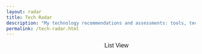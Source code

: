 ```yaml
---
layout: radar
title: Tech Radar
description: "My technology recommendations and assessments: tools, techniques, platforms, and frameworks I adopt, trial, assess, or avoid—and why."
permalink: /tech-radar.html
---
```


<div class="view-toggle">
  <button id="radarViewBtn" class="toggle-btn active">Radar View</button>
  <button id="listViewBtn" class="toggle-btn">List View</button>
</div>

<div id="radar-container" class="view-section">
  <svg id="radar"></svg>
</div>

<div id="list-container" class="view-section" style="display: none;">
  <div class="list-view container">
    <!-- Content will be generated by JavaScript -->
  </div>
</div>

<!-- Info Modal -->
<div id="infoModal" class="modal">
  <div class="modal-content">
    <div class="modal-header">
      <h2>About This Radar</h2>
      <button class="modal-close" id="closeModal" aria-label="Close modal">&times;</button>
    </div>
    <div class="modal-body">
      <p>My personal technology radar reflecting current assessments based on real-world experience. These recommendations evolve as technologies mature and new options emerge.</p>

      <h3>The Rings</h3>
      <ul>
        <li><strong>ADOPT</strong> — Technologies I use in production and confidently recommend</li>
        <li><strong>TRIAL</strong> — Technologies I'm actively testing in real projects</li>
        <li><strong>ASSESS</strong> — Technologies I'm evaluating for specific use cases</li>
        <li><strong>HOLD</strong> — Technologies I recommend caution with or avoid</li>
      </ul>

      <h3>The Quadrants</h3>
      <ul>
        <li><strong>Languages & Frameworks</strong> — Programming languages and development frameworks</li>
        <li><strong>Platforms</strong> — Cloud platforms, databases, and infrastructure services</li>
        <li><strong>Techniques</strong> — Architectural patterns, methodologies, and practices</li>
        <li><strong>Tools</strong> — Development tools, CI/CD, and operational software</li>
      </ul>
    </div>
  </div>
</div>

<!-- Item Detail Modal -->
<div id="itemDetailModal" class="modal">
  <div class="modal-content">
    <div class="modal-header">
      <h2 id="itemDetailTitle"></h2>
      <button class="modal-close" id="closeDetailModal" aria-label="Close modal">&times;</button>
    </div>
    <div class="modal-body">
      <div class="item-meta">
        <span class="meta-label">Category:</span>
        <span id="itemDetailQuadrant"></span>
      </div>
      <div class="item-meta">
        <span class="meta-label">Status:</span>
        <strong id="itemDetailRing"></strong>
      </div>
      <p id="itemDetailDescription"></p>
    </div>
  </div>
</div>

<script defer src="{{ '/assets/js/d3.v7.min.js' | relative_url }}"></script>
<script defer src="{{ '/assets/js/radar.js' | relative_url }}"></script>

<script>
// Wait for DOM and deferred scripts to load
document.addEventListener('DOMContentLoaded', function() {
// Load radar data from JSON file
let radarData = null;

fetch('{{ "/assets/data/radar-data.json" | relative_url }}')
  .then(response => response.json())
  .then(data => {
    radarData = data;
    renderRadar();
    renderListView();
    makeRadarBlipsClickable();
  })
  .catch(error => {
    console.error('Error loading radar data:', error);
  });

function renderRadar() {
  if (!radarData) return;
  // Always render at full size - we'll use CSS to scale it
  const radarWidth = 1450;
  const radarHeight = 1000;

  // Clear existing radar
  document.getElementById('radar').innerHTML = '';

  radar_visualization({
    svg_id: "radar",
    width: radarWidth,
    height: radarHeight,
    scale: 1.0,
    colors: {
      background: "#fff",
      grid: "#bbb",
      inactive: "#ddd"
    },
    title: "My Tech Radar",
    quadrants: radarData.quadrants,
    rings: radarData.rings,
    print_layout: true,
    links_in_new_tabs: true,
    entries: radarData.entries
  });

  // Set viewBox for responsive scaling
  const svg = document.getElementById('radar');
  svg.setAttribute('viewBox', `0 0 ${radarWidth} ${radarHeight}`);
  svg.setAttribute('preserveAspectRatio', 'xMidYMid meet');
}

// Generate list view
function renderListView() {
  const listContainer = document.querySelector('.list-view');

  let html = '';

  radarData.quadrants.forEach((quadrant, qIndex) => {
    html += `<div class="quadrant-section">`;
    html += `<h2>${quadrant.name}</h2>`;

    radarData.rings.forEach((ring, rIndex) => {
      const items = radarData.entries.filter(e => e.quadrant === qIndex && e.ring === rIndex);

      if (items.length > 0) {
        html += `<div class="ring-section">`;
        html += `<h3 style="color: ${ring.color}">${ring.name}</h3>`;
        html += `<ul class="tech-list">`;

        items.forEach((item, itemIndex) => {
          let badge = '';
          if (item.moved === 1) badge = '<span class="badge badge-up">▲</span>';
          else if (item.moved === -1) badge = '<span class="badge badge-down">▼</span>';
          else if (item.moved === 2) badge = '<span class="badge badge-new">★</span>';

          const entryIndex = radarData.entries.indexOf(item);
          html += `<li class="tech-item" data-entry-index="${entryIndex}">${item.label} ${badge}</li>`;
        });

        html += `</ul></div>`;
      }
    });

    html += `</div>`;
  });

  listContainer.innerHTML = html;

  // Add click handlers to list items
  document.querySelectorAll('.tech-item').forEach(item => {
    item.addEventListener('click', function() {
      const entryIndex = parseInt(this.getAttribute('data-entry-index'));
      showItemDetail(radarData.entries[entryIndex]);
    });
  });
}

// Toggle between views
function showRadarView() {
  document.getElementById('radar-container').style.display = 'flex';
  document.getElementById('list-container').style.display = 'none';
  document.getElementById('radarViewBtn').classList.add('active');
  document.getElementById('listViewBtn').classList.remove('active');
}

function showListView() {
  document.getElementById('radar-container').style.display = 'none';
  document.getElementById('list-container').style.display = 'block';
  document.getElementById('radarViewBtn').classList.remove('active');
  document.getElementById('listViewBtn').classList.add('active');
}

document.getElementById('radarViewBtn').addEventListener('click', showRadarView);
document.getElementById('listViewBtn').addEventListener('click', showListView);

// Show item detail modal
function showItemDetail(item) {
  const detailModal = document.getElementById('itemDetailModal');
  const quadrant = radarData.quadrants[item.quadrant];
  const ring = radarData.rings[item.ring];

  document.getElementById('itemDetailTitle').textContent = item.label;
  document.getElementById('itemDetailQuadrant').textContent = quadrant.name;
  document.getElementById('itemDetailRing').textContent = ring.name;
  document.getElementById('itemDetailRing').style.color = ring.color;
  document.getElementById('itemDetailDescription').textContent = item.description;

  detailModal.style.display = 'flex';
}

// Modal functionality
const infoModal = document.getElementById('infoModal');
const itemDetailModal = document.getElementById('itemDetailModal');
const infoBtn = document.getElementById('infoBtn');
const closeInfoModal = document.getElementById('closeModal');
const closeDetailModal = document.getElementById('closeDetailModal');

infoBtn.addEventListener('click', function() {
  infoModal.style.display = 'flex';
});

closeInfoModal.addEventListener('click', function() {
  infoModal.style.display = 'none';
});

closeDetailModal.addEventListener('click', function() {
  itemDetailModal.style.display = 'none';
});

window.addEventListener('click', function(event) {
  if (event.target === infoModal) {
    infoModal.style.display = 'none';
  }
  if (event.target === itemDetailModal) {
    itemDetailModal.style.display = 'none';
  }
});

// Close modals with Escape key
document.addEventListener('keydown', function(event) {
  if (event.key === 'Escape') {
    if (infoModal.style.display === 'flex') {
      infoModal.style.display = 'none';
    }
    if (itemDetailModal.style.display === 'flex') {
      itemDetailModal.style.display = 'none';
    }
  }
});

// Make radar blips clickable after radar is rendered
function makeRadarBlipsClickable() {
  setTimeout(function() {
    const radarSvg = document.getElementById('radar');

    // Add click handlers to legend items
    // The Zalando library creates legend items with id="legendItem{id}"
    radarData.entries.forEach(entry => {
      const legendItem = document.getElementById('legendItem' + entry.id);

      if (legendItem) {
        legendItem.style.cursor = 'pointer';

        // Get the parent <a> element if it exists
        const parentAnchor = legendItem.parentElement;
        if (parentAnchor && parentAnchor.tagName === 'a') {
          parentAnchor.style.cursor = 'pointer';
          parentAnchor.addEventListener('click', function(e) {
            e.preventDefault();
            e.stopPropagation();
            showItemDetail(entry);
          });
        }

        legendItem.addEventListener('click', function(e) {
          e.preventDefault();
          e.stopPropagation();
          showItemDetail(entry);
        });
      }
    });

    // For the blips themselves (circles, triangles, stars)
    const blipGroups = radarSvg.querySelectorAll('.blip');

    blipGroups.forEach((blipGroup) => {
      // Look for the number text in this group
      const textElement = blipGroup.querySelector('text');

      if (textElement) {
        const blipId = textElement.textContent.trim();

        // Find the entry with this ID
        const entry = radarData.entries.find(e => e.id === blipId);

        if (entry) {
          blipGroup.style.cursor = 'pointer';

          const clickHandler = function(e) {
            e.preventDefault();
            e.stopPropagation();
            showItemDetail(entry);
          };

          blipGroup.addEventListener('click', clickHandler, true);
        }
      }
    });
  }, 1000);
}
}); // End DOMContentLoaded

</script>

<style>
/* Remove container constraint for radar page */
.radar-main {
  flex: 1;
  padding: 0;
  width: 100%;
  max-width: 100%;
}

.radar-page {
  width: 100%;
}

.radar-header {
  padding-bottom: var(--spacing-md);
  border-bottom: 2px solid var(--color-border);
  margin-bottom: var(--spacing-xl);
  margin-top: var(--spacing-xl);
}

.header-content-flex {
  display: flex;
  justify-content: space-between;
  align-items: center;
}

.header-content-flex h1 {
  margin: 0;
}

.info-icon {
  background: none;
  border: none;
  color: var(--color-text);
  cursor: pointer;
  padding: var(--spacing-xs);
  display: flex;
  align-items: center;
  justify-content: center;
  border-radius: 50%;
  transition: all 0.3s ease;
}

.info-icon svg {
  width: 28px;
  height: 28px;
  stroke-width: 2.5;
}

.info-icon:hover {
  background-color: var(--color-primary);
  color: white;
}

.radar-content {
  width: 100%;
  display: flex;
  flex-direction: column;
}

/* View Toggle */
.view-toggle {
  display: flex;
  justify-content: center;
  gap: var(--spacing-sm);
  margin-bottom: var(--spacing-lg);
  padding: 0 var(--spacing-md);
}

.toggle-btn {
  padding: var(--spacing-sm) var(--spacing-lg);
  border: 2px solid var(--color-primary);
  background-color: var(--color-card-bg);
  color: var(--color-text);
  font-size: 1rem;
  font-weight: 500;
  border-radius: var(--border-radius);
  cursor: pointer;
  transition: all 0.3s ease;
}

.toggle-btn:hover {
  background-color: var(--color-primary);
  color: white;
}

.toggle-btn.active {
  background-color: var(--color-primary);
  color: white;
}

/* Radar View */
#radar-container {
  width: 100%;
  background-color: var(--color-card-bg);
  padding: var(--spacing-lg);
  margin-bottom: var(--spacing-xl);
  display: flex;
  justify-content: center;
  align-items: center;
}

#radar {
  display: block;
  width: 100%;
  max-width: 1450px;
  height: auto;
}

/* List View */
#list-container {
  width: 100%;
  padding: var(--spacing-lg) 0;
}

.list-view {
  display: grid;
  grid-template-columns: repeat(auto-fit, minmax(300px, 1fr));
  gap: var(--spacing-xl);
}

.quadrant-section {
  background-color: var(--color-card-bg);
  padding: var(--spacing-lg);
  border-radius: var(--border-radius);
  border-left: 4px solid var(--color-primary);
}

.quadrant-section h2 {
  color: var(--color-text);
  margin-bottom: var(--spacing-lg);
  font-size: 1.5rem;
}

.ring-section {
  margin-bottom: var(--spacing-lg);
}

.ring-section:last-child {
  margin-bottom: 0;
}

.ring-section h3 {
  font-size: 1.1rem;
  margin-bottom: var(--spacing-sm);
  font-weight: 600;
}

.tech-list {
  list-style: none;
  margin: 0;
  padding: 0;
  margin-left: var(--spacing-sm);
}

.tech-list li {
  padding: var(--spacing-xs) 0;
  color: var(--color-text);
  display: flex;
  align-items: center;
  gap: var(--spacing-xs);
}

.tech-item {
  cursor: pointer;
  padding: var(--spacing-xs) var(--spacing-sm);
  margin-left: 0;
  border-radius: var(--border-radius);
  transition: background-color 0.2s ease;
  width: 100%;
}

.tech-item:hover {
  background-color: var(--color-bg);
}

.badge {
  display: inline-block;
  padding: 0.15rem 0.5rem;
  border-radius: 12px;
  font-size: 0.75rem;
  font-weight: 600;
}

.badge-new {
  background-color: var(--color-primary);
  color: white;
}

.badge-up {
  background-color: #5ba300;
  color: white;
}

.badge-down {
  background-color: #e09b96;
  color: white;
}

/* Modal */
.modal {
  display: none;
  position: fixed;
  z-index: 1000;
  left: 0;
  top: 0;
  width: 100%;
  height: 100%;
  overflow: auto;
  background-color: rgba(0, 0, 0, 0.5);
  align-items: center;
  justify-content: center;
  padding: var(--spacing-md);
}

.modal-content {
  background-color: var(--color-card-bg);
  border-radius: var(--border-radius);
  max-width: 600px;
  width: 100%;
  box-shadow: 0 4px 20px rgba(0, 0, 0, 0.2);
  animation: modalFadeIn 0.3s ease;
}

@keyframes modalFadeIn {
  from {
    opacity: 0;
    transform: translateY(-20px);
  }
  to {
    opacity: 1;
    transform: translateY(0);
  }
}

.modal-header {
  display: flex;
  justify-content: space-between;
  align-items: center;
  padding: var(--spacing-lg);
  border-bottom: 2px solid var(--color-border);
}

.modal-header h2 {
  margin: 0;
  color: var(--color-text);
}

.modal-close {
  background: none;
  border: none;
  font-size: 2rem;
  color: var(--color-text-light);
  cursor: pointer;
  padding: 0;
  width: 32px;
  height: 32px;
  display: flex;
  align-items: center;
  justify-content: center;
  border-radius: 50%;
  transition: all 0.3s ease;
}

.modal-close:hover {
  background-color: var(--color-accent);
  color: white;
}

.modal-body {
  padding: var(--spacing-lg);
  line-height: 1.8;
}

.modal-body h3 {
  color: var(--color-primary);
  margin-top: var(--spacing-md);
  margin-bottom: var(--spacing-sm);
}

.modal-body ul {
  margin-left: var(--spacing-lg);
  margin-bottom: var(--spacing-md);
}

.modal-body li {
  margin-bottom: var(--spacing-xs);
}

.item-meta {
  margin-bottom: var(--spacing-sm);
  font-size: 0.95rem;
}

.meta-label {
  color: var(--color-text-light);
  margin-right: var(--spacing-xs);
}

@media (max-width: 768px) {
  .list-view {
    grid-template-columns: 1fr;
  }

  .view-toggle {
    flex-direction: column;
  }

  .toggle-btn {
    width: 100%;
  }

  .modal-content {
    margin: var(--spacing-md);
  }
}
</style>